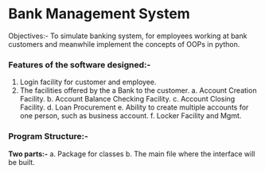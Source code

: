 # Bank Management System

Objectives:- 
To simulate banking system, for employees working at bank customers and meanwhile implement the concepts of OOPs in python.

### Features of the software designed:- 

1. Login facility for customer and employee.
2. The facilities offered by the a Bank to the customer.
    a. Account Creation Facility.
    b. Account Balance Checking Facility.
    c. Account Closing Facility.
    d. Loan Procurement
    e. Ability to create multiple accounts for one person, such as business account.
    f. Locker Facility and Mgmt.

### Program Structure:- 

**Two parts:-**
a. Package for classes
b. The main file where the interface will be built.


